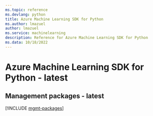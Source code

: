 ```yaml
---
ms.topic: reference
ms.devlang: python
title: Azure Machine Learning SDK for Python
ms.author: lmazuel
author: lmazuel
ms.service: machinelearning
description: Reference for Azure Machine Learning SDK for Python
ms.data: 10/18/2022
---
```

# Azure Machine Learning SDK for Python - latest

## Management packages - latest
[!INCLUDE [mgmt-packages](machine-learning-mgmt-index.md)]